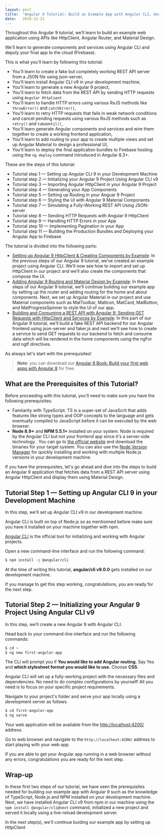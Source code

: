 ```yaml
---
layout: post
title:  "Angular 9 Tutorial: Build an Example App with Angular CLI, Angular Router, HttpClient & Angular Material"
date:   2019-12-21
---
```


Throughout this Angular 9 tutorial, we’ll learn to build an example web application using APIs like HttpClient, Angular Router, and Material Design.

We'll learn to generate components and services using Angular CLI and depoly your final app to the cloud (Firebase).

This is what you'll learn by following this tutorial:

-   You'll learn to create a fake but completely working REST API server from a JSON file using json-server,
-   You'll learn install Angular CLI v9 in your development machine,
-   You'll learn to generate a new Angular 9 project,
-   You'll learn to fetch data from the REST API by sending HTTP requests using `Angular Httplient`
-   You'll learn to handle HTTP errors using various RxJS methods like `throwError()`  and `catchError()`,
-   You'll learn to retry HTTP requests that fails in weak network conditions and cancel pending requests using various RxJS methods such as `retry()`  and `takeUntil()`, 
-   You'll learn generate Angular components and services and wire them together to create a working frontend application,
-   You'll learn to add routing to your app to create multiple views and set up Angular Material to design a professional UI,
-   You'll learn to deploy the final application bundles to Firebase hosting using the `ng deploy`  command introduced in Angular 8.3+.

These are the steps of this tutorial:
  
-   Tutorial step 1 — Setting up Angular CLI 9 in your Development Machine
-   Tutorial step 2 — Initializing your Angular 9 Project Using Angular CLI v9
-   Tutorial step 3 — Importing Angular HttpClient in your Angular 9 Project
-   Tutorial step 4 — Generating your App Components
-   Tutorial step 5 — Setting up Routing in your Anguar 9 Project
-   Tutorial step 6 — Styling the UI with Angular 9 Material Components
-   Tutorial step 7 — Simulating a Fully-Working REST API Using JSON-server
-   Tutorial step 8 — Sending HTTP Requests with Angular 9 HttpClient
-   Tutorial step 9 — Handling HTTP Errors in your App
-   Tutorial step 10 — Implementing Pagination in your App
-   Tutorial step 11 — Building the Production Bundles and Deploying your Angular App to Firebase

The tutorial is divided into the following parts:

- [Setting up Angular 9 HttpClient & Creating Components by Example](https://www.shabang.dev/setting-up-angular-httpclient-and-creating-components-by-example/): In the previous steps of our Angular 9 tutorial, we’ve created an example project using Angular CLI. We’ll now see how to import and set up HttpClient in our project and we’ll also create the components that compose the UI.    
- [Adding Angular 9 Routing and Material Design by Example](https://www.shabang.dev/adding-angular-routing-and-material-design-by-example/): In these steps of our Angular 9 tutorial, we’ll continue building our example app by setting up the router and adding routing for the home and about components. Next, we set up Angular Material in our project and use Material components such as MatToolbar, MatIcon, MatCard, MatButton, and MatProgressSpinner to style the UI of our app.
- [Building and Consuming a REST API with Angular 9: Sending GET Requests with HttpClient and Services by Example](https://www.shabang.dev/building-and-consuming-a-rest-api-with-angular-sending-get-requests-with-httpclient-and-services-by-example/): In this part of our Angular 9 tutorial, we’ll build a fake REST API backend for our Angular frontend using json-server and faker.js and next we’ll see how to create a service to send GET requests to our backend to fetch and consume data which will be rendered in the home components using the ngFor and ngIf directives.
 
 
As always let's start with the prerequisites!

> **Note**: you can download our  [Angular 8 Book: Build your first web apps with Angular 8](https://leanpub.com/practical-angular) for free.

## What are the Prerequisites of this Tutorial?

Before proceeding with this tutorial, you'll need to make sure you have the following prerequisites:

-   Famiiarity with TypeScript. TS is a super-set of JavaScrit that adds features like strong types and OOP concepts to the language and gets eventually compiled to JavaScript before it can be executed by the web browser.
-   **Node 8.9+**  and **NPM 5.5.1+**  installed on your system. Node is required by the Angular CLI but not your frontend app since it's a server-side technology . You can go to  [the official website](https://nodejs.org/downloads)  and download the binaries for your target system. You can also use the [Node Version Manager](https://github.com/nvm-sh/nvm)  for quickly installing and working with multiple Node.js versions in your development machine.

If you have the prerequisites, let's go ahead and dive into the steps to build an Angular 9 application that fetches data from a REST API server using Angular HttpClient and display them using Material Design. 

##  Tutorial Step 1 — Setting up Angular CLI 9 in your Development Machine

In this step, we'll set up Angular CLI v9 in our development machine.

Angular CLI is built on top of Node.js so as mentionned before make sure you have it installed on your machine together with npm.

[Angular CLI](https://cli.angular.io/)  is the official tool for initializing and working with Angular projects. 

Open a new command-line interface and run the following command:

```bash
$ npm install -g @angular/cli

```

At the time of writing this tutorial, **angular/cli v9.0.0**  gets installed on our development machine.

If you manage to get this step working, congratulations, you are ready for the next step.

## Tutorial Step 2 — Initializing your Angular 9 Project Using Angular CLI v9

In this step, we’ll create a new Angular 9 with Angular CLI.

Head back to your command-line interface and run the following commands:

```bash
$ cd ~  
$ ng new first-angular-app

```

The CLI will prompt you if **You would like to add Angular routing.**  Say Yes and  **which stylesheet format you would like to use.**  Choose  **CSS**.

Angular CLI will set up a fully-working project with the necessary files and dependencies. No need to do complex configurations by yourself! All you need is to focus on your specific project requirements.

Navigate to your project's folder and serve your app locally using a development server as follows

```bash
$ cd first-angular-app  
$ ng serve

```

Your web application will be available from the [http://localhost:4200/](http://localhost:4200/)  address.

Go to web browser and navigate to the `http://localhost:4200/`  address to start playing with your web app. 

If you are able to get your Angular app running in a web browser without any errors, congratulations you are ready for the next step.

## Wrap-up

In these first two steps of our tutorial, we have seen the prerequisites needed for building our example app with Angular 9 such as the knowledge of TypeScript, Node.js and NPM installed on your development machine. Next, we have installed Angular CLI v9 from npm in our machine using the `npm install @angular/cli@next` command, initialized a new project and served it locally using a live-reload development server.   

In the next step(s), we'll continue buiding our example app by setting up HttpClient
